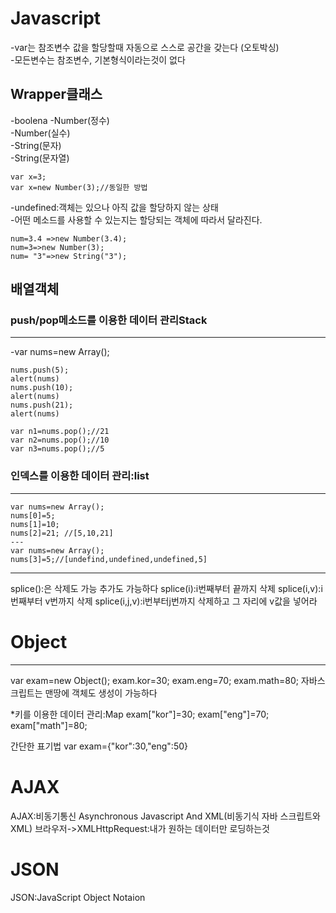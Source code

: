 # Javascript

-var는 참조변수 값을 할당할때 자동으로 스스로 공간을 갖는다 (오토박싱)  
-모든변수는 참조변수, 기본형식이라는것이 없다

## Wrapper클래스

-boolena
-Number(정수)  
-Number(실수)  
-String(문자)  
-String(문자열)

    var x=3;
    var x=new Number(3);//동일한 방법

-undefined:객체는 있으나 아직 값을 할당하지 않는 상태  
-어떤 메소드를 사용할 수 있는지는 할당되는 객체에 따라서 달라진다.

    num=3.4 =>new Number(3.4);
    num=3=>new Number(3);
    num= "3"=>new String("3");

## 배열객체

### push/pop메소드를 이용한 데이터 관리Stack

---

-var nums=new Array();

    nums.push(5);
    alert(nums)
    nums.push(10);
    alert(nums)
    nums.push(21);
    alert(nums)

    var n1=nums.pop();//21
    var n2=nums.pop();//10
    var n3=nums.pop();//5

### 인덱스를 이용한 데이터 관리:list

---

    var nums=new Array();
    nums[0]=5;
    nums[1]=10;
    nums[2]=21; //[5,10,21]
    ---
    var nums=new Array();
    nums[3]=5;//[undefind,undefined,undefined,5]

---

splice():은 삭제도 가능 추가도 가능하다
splice(i):i번째부터 끝까지 삭제
splice(i,v):i번째부터 v번까지 삭제
splice(i,j,v):i번부터j번까지 삭제하고 그 자리에 v값을 넣어라

# Object

---

var exam=new Object();
exam.kor=30;
exam.eng=70;
exam.math=80;
자바스크립트는 맨땅에 객체도 생성이 가능하다

\*키를 이용한 데이터 관리:Map
exam["kor"]=30;
exam["eng"]=70;
exam["math"]=80;

간단한 표기법
var exam={"kor":30,"eng":50}

# AJAX

AJAX:비동기통신
Asynchronous Javascript And XML(비동기식 자바 스크립트와 XML)
브라우저->XMLHttpRequest:내가 원하는 데이터만 로딩하는것

# JSON

JSON:JavaScript Object Notaion
